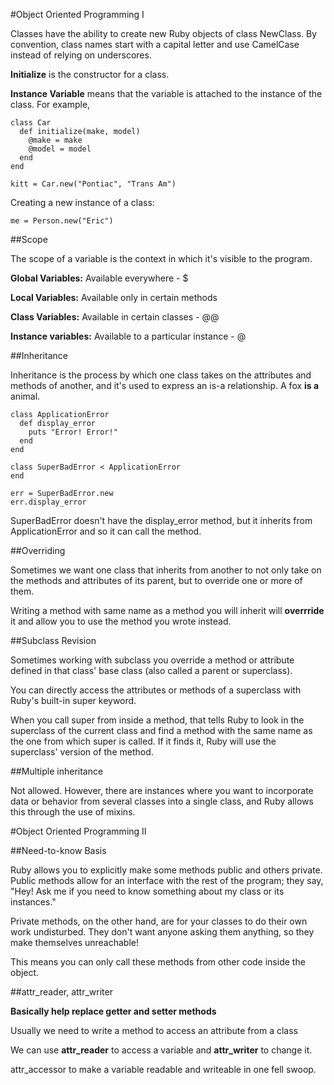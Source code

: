 #Object Oriented Programming I

Classes have the ability to create new Ruby objects of class NewClass. By convention, class names start with a capital
letter and use CamelCase instead of relying on underscores.

**Initialize** is the constructor for a class.

**Instance Variable** means that the variable is attached to the instance of the class. For example,

```
class Car
  def initialize(make, model)
    @make = make
    @model = model
  end
end

kitt = Car.new("Pontiac", "Trans Am")
```

Creating a new instance of a class:

```
me = Person.new("Eric")
```

##Scope

The scope of a variable is the context in which it's visible to the program.

**Global Variables:** Available everywhere - $

**Local Variables:** Available only in certain methods 

**Class Variables:** Available in certain classes - @@

**Instance variables:** Available to a particular instance - @

##Inheritance

Inheritance is the process by which one class takes on the attributes and methods of another, and it's used to express an is-a relationship. A fox **is a** animal.

```
class ApplicationError
  def display_error
    puts "Error! Error!"
  end
end

class SuperBadError < ApplicationError
end

err = SuperBadError.new
err.display_error
```

SuperBadError doesn't have the display_error method, but it inherits from ApplicationError and so it can call the method.

##Overriding

Sometimes we want one class that inherits from another to not only take on the methods and attributes of its parent, but to override one or more of them.

Writing a method with same name as a method you will inherit will **overrride** it and allow you to use the method you wrote instead.

##Subclass Revision

Sometimes working with subclass you override a method or attribute defined in that class' base class (also called a parent or superclass).

You can directly access the attributes or methods of a superclass with Ruby's built-in super keyword.

When you call super from inside a method, that tells Ruby to look in the superclass of the current class and find a method with the same name as the one from which super is called. If it finds it, Ruby will use the superclass' version of the method.

##Multiple inheritance

Not allowed. However, there are instances where you want to incorporate data or behavior from several classes into a single class, and Ruby allows this through the use of mixins. 

#Object Oriented Programming II

##Need-to-know Basis

Ruby allows you to explicitly make some methods public and others private. Public methods allow for an interface with the rest of the program; they say, "Hey! Ask me if you need to know something about my class or its instances."

Private methods, on the other hand, are for your classes to do their own work undisturbed. They don't want anyone asking them anything, so they make themselves unreachable!

This means you can only call these methods from other code inside the object.

##attr_reader, attr_writer

**Basically help replace getter and setter methods**

Usually we need to write a method to access an attribute from a class

We can use **attr_reader** to access a variable and **attr_writer** to change it.

attr_accessor to make a variable readable and writeable in one fell swoop.
